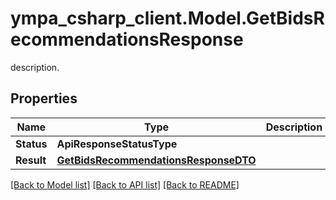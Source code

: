 # ympa_csharp_client.Model.GetBidsRecommendationsResponse
description.

## Properties

Name | Type | Description | Notes
------------ | ------------- | ------------- | -------------
**Status** | **ApiResponseStatusType** |  | [optional] 
**Result** | [**GetBidsRecommendationsResponseDTO**](GetBidsRecommendationsResponseDTO.md) |  | [optional] 

[[Back to Model list]](../README.md#documentation-for-models) [[Back to API list]](../README.md#documentation-for-api-endpoints) [[Back to README]](../README.md)


